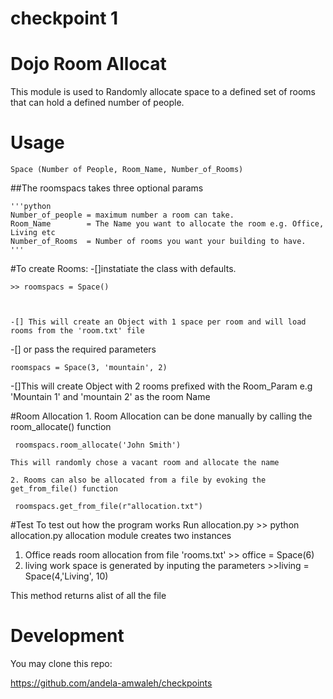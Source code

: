# checkpoint 1

# Dojo Room Allocat


This module is used to Randomly allocate space to a defined set of rooms
 that can hold a defined number of people.

# Usage

	
	Space (Number of People, Room_Name, Number_of_Rooms)

##The roomspacs takes three optional params

	'''python
	Number_of_people = maximum number a room can take.
	Room_Name 		 = The Name you want to allocate the room e.g. Office, Living etc
	Number_of_Rooms  = Number of rooms you want your building to have. 
	'''

#To create Rooms:
-[]instatiate the class with defaults.
	
	>> roomspacs = Space()

	

	-[] This will create an Object with 1 space per room and will load rooms from the 'room.txt' file 

-[] or  pass the required parameters
	
	roomspacs = Space(3, 'mountain', 2)
	

-[]This will create Object with 2 rooms prefixed with the Room_Param e.g 'Mountain 1' and 'mountain 2' as the room Name



#Room Allocation
	1. Room Allocation can be done manually by calling the room_allocate() function
	 
	 roomspacs.room_allocate('John Smith')

	This will randomly chose a vacant room and allocate the name 

	2. Rooms can also be allocated from a file by evoking the get_from_file() function
	
	 roomspacs.get_from_file(r"allocation.txt")
#Test
 To test out how the program works Run allocation.py
 		>> python allocation.py
 allocation module creates two instances

 1. Office reads room allocation from file 'rooms.txt'
		>> office = Space(6)
 2. living work space is generated by inputing the parameters
		>>living = Space(4,'Living', 10)


This method returns alist of all the file


# Development
You may clone this repo:

https://github.com/andela-amwaleh/checkpoints

			
